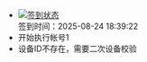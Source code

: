 - [![签到状态](https://github.com/womade/Cloud189-Actions/actions/workflows/main.yml/badge.svg?branch=main)](https://github.com/womade/Cloud189-Actions/actions/workflows/main.yml) <br> 签到时间：2025-08-24 18:39:22
- 开始执行帐号1
- 设备ID不存在，需要二次设备校验
